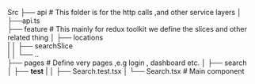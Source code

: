 Src
├── api                 # This folder is for the http calls ,and other service layers 
│   ├──api.ts       
├── feature                 # This mainly for redux toolkit we define the slices and other related thing
│   ├── locations         
|   │   ├── searchSlice       
|   │   └── ..  
├── pages                 # Define very pages ,e.g login , dashboard etc.
│   ├── search         
    │   ├── __test__
    |   │   ├── Search.test.tsx
    │   └── Search.tsx   # Main component               
